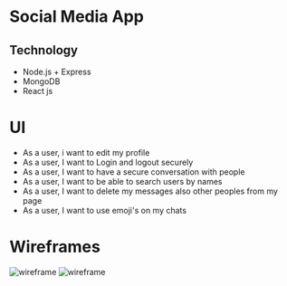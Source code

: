 # Social Media App
## Technology 
* Node.js + Express
* MongoDB
* React js

# UI
* As a user, i want to edit my profile
* As a user, I want to Login and logout securely
* As a user, I want to have a secure conversation with people
* As a user, I want to be able to search users by names
* As a user, I want to delete my messages also other peoples from my page
* As a user, I want to use emoji's on my chats

# Wireframes 
![wireframe](/P4-Intro-and-Deliverables/wireframe/homepage.png)
![wireframe](/P4-Intro-and-Deliverables/wireframe/loggedInPage.png)
